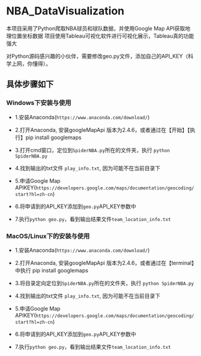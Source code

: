 # NBA_DataVisualization

本项目采用了Python爬取NBA球员和球队数据，并使用Google Map API获取地理位置坐标数据
项目使用Tableau可视化软件进行可视化展示，Tableau真的功能强大


对Python源码感兴趣的小伙伴，需要修改geo.py文件，添加自己的API_KEY（科学上网，你懂得）。

## 具体步骤如下
### Windows下安装与使用
* 1.安装Anaconda(`https://www.anaconda.com/download/`)
* 2.打开Anaconda, 安装googleMapApi 版本为2.4.6，或者通过在【开始】【执行】pip install googlemaps

* 3.打开cmd窗口，定位到`SpiderNBA.py`所在的文件夹，执行
`python SpiderNBA.py`
* 4.找到输出的txt文件 `play_info.txt`, 因为可能不在当前目录下

* 5.申请Google Map APIKEY(`https://developers.google.com/maps/documentation/geocoding/start?hl=zh-cn`)
* 6.将申请到的API_KEY添加到`geo.py`API_KEY参数中
* 7.执行`python geo.py`，看到输出结果文件`team_location_info.txt`


### MacOS/Linux下的安装与使用
* 1.安装Anaconda(`https://www.anaconda.com/download/`)
* 2.打开Anaconda, 安装googleMapApi 版本为2.4.6，或者通过在【terminal】中执行 pip install googlemaps
* 3.将目录定向定位到`SpiderNBA.py`所在的文件夹，执行
`python SpiderNBA.py`
* 4.找到输出的txt文件 `play_info.txt`, 因为可能不在当前目录下

* 5.申请Google Map APIKEY(`https://developers.google.com/maps/documentation/geocoding/start?hl=zh-cn`)
* 6.将申请到的API_KEY添加到`geo.py`API_KEY参数中
* 7.执行`python geo.py`，看到输出结果文件`team_location_info.txt`
